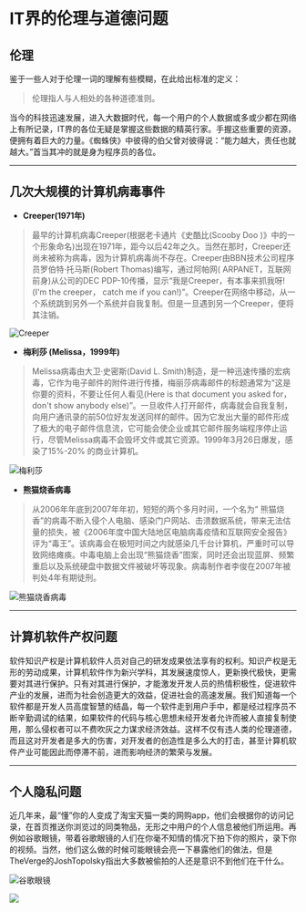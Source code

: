 # IT界的伦理与道德问题
## **伦理**
鉴于一些人对于伦理一词的理解有些模糊，在此给出标准的定义：

>伦理指人与人相处的各种道德准则。

当今的科技迅速发展，进入大数据时代，每一个用户的个人数据或多或少都在网络上有所记录，IT界的各位无疑是掌握这些数据的精英行家。手握这些重要的资源，便拥有着巨大的力量。《蜘蛛侠》中彼得的伯父曾对彼得说：“能力越大，责任也就越大。”首当其冲的就是身为程序员的各位。

---
## **几次大规模的计算机病毒事件**
* **Creeper(1971年)**
>最早的计算机病毒Creeper(根据老卡通片《史酷比(Scooby Doo )》中的一个形象命名)出现在1971年，距今以后42年之久。当然在那时，Creeper还尚未被称为病毒，因为计算机病毒尚不存在。Creeper由BBN技术公司程序员罗伯特·托马斯(Robert Thomas)编写，通过阿帕网( ARPANET，互联网前身)从公司的DEC PDP-10传播，显示“我是Creeper，有本事来抓我呀!(I'm the creeper， catch me if you can!)”。Creeper在网络中移动，从一个系统跳到另外一个系统并自我复制。但是一旦遇到另一个Creeper，便将其注销。

![Creeper](http://image.tianjimedia.com/uploadImages/2013/198/0333LS0W054X.jpg)

* **梅利莎 (Melissa，1999年)**

>Melissa病毒由大卫·史密斯(David L. Smith)制造，是一种迅速传播的宏病毒，它作为电子邮件的附件进行传播，梅丽莎病毒邮件的标题通常为“这是你要的资料，不要让任何人看见(Here is that document you asked for， don't show anybody else)”。一旦收件人打开邮件，病毒就会自我复制，向用户通讯录的前50位好友发送同样的邮件。因为它发出大量的邮件形成了极大的电子邮件信息流，它可能会使企业或其它邮件服务端程序停止运行，尽管Melissa病毒不会毁坏文件或其它资源。1999年3月26日爆发，感染了15%-20% 的商业计算机。

![梅利莎](http://image.tianjimedia.com/uploadImages/2013/198/179854VB7222.jpg)

* **熊猫烧香病毒**

>从2006年年底到2007年年初，短短的两个多月时间，一个名为“ 熊猫烧香”的病毒不断入侵个人电脑、感染门户网站、击溃数据系统，带来无法估量的损失，被《2006年度中国大陆地区电脑病毒疫情和互联网安全报告》评为“毒王”。该病毒会在极短时间之内就感染几千台计算机，严重时可以导致网络瘫痪。中毒电脑上会出现“熊猫烧香”图案，同时还会出现蓝屏、频繁重启以及系统硬盘中数据文件被破坏等现象。病毒制作者李俊在2007年被判处4年有期徒刑。

![熊猫烧香病毒](https://04.imgmini.eastday.com/mobile/20170515/20170515113308_73c54de9aa1418885a1b438712498fcf_8.jpeg)

***
## **计算机软件产权问题**
软件知识产权是计算机软件人员对自己的研发成果依法享有的权利。知识产权是无形的劳动成果，计算机软件作为新兴学科，其发展速度惊人，更新换代极快，更需要对其进行保护。只有对其进行保护，才能激发开发人员的热情积极性，促进软件产业的发展，进而为社会创造更大的效益，促进社会的高速发展。我们知道每一个软件都是开发人员高度智慧的结晶，每一个软件走到用户手中，都是经过程序员不断辛勤调试的结果，如果软件的代码与核心思想未经开发者允许而被人直接复制使用，那么侵权者可以不费吹灰之力谋求经济效益。这样不仅有违人类的伦理道德，而且这对开发者是多大的伤害，对开发者的创造性是多么大的打击，甚至计算机软件产业可能因此而停滞不前，进而影响经济的繁荣与发展。

---
## **个人隐私问题**

近几年来，最“懂”你的人变成了淘宝天猫一类的网购app，他们会根据你的访问记录，在首页推送你浏览过的同类物品，无形之中用户的个人信息被他们所运用。再例如谷歌眼镜，带着谷歌眼镜的人们在你毫不知情的情况下拍下你的照片，录下你的视频。当然，他们这么做的时候可能眼镜会亮一下暴露他们的做法，但是TheVerge的JoshTopolsky指出大多数被偷拍的人还是意识不到他们在干什么。

![谷歌眼镜](https://ss2.baidu.com/6ONYsjip0QIZ8tyhnq/it/u=3108542447,1854992770&fm=173&app=25&f=JPEG?w=450&h=306&s=0022DD1450F8F3842B5D4D53030070B0)

![](https://img-blog.csdn.net/20171207170500796?watermark/2/text/aHR0cDovL2Jsb2cuY3Nkbi5uZXQvWVUxMTQ1ODk3OTY2/font/5a6L5L2T/fontsize/400/fill/I0JBQkFCMA==/dissolve/70/gravity/SouthEast)
